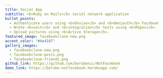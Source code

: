 ```yaml
---
title: Social App
subtitle: <b>Ruby on Rails</b> social network application
bullet_points:
  - Authenticate users using <b>Devise</b> and <b>Omniauth</b> Facebook.
  - Wrote <b>unit</b> and <b>integration</b> tests using <b>RSpec</b>.
  - Upload pictures using <b>Active Storage</b>.
featured_image: facebookclone-new.png
accent_color: "#4e4187"
gallery_images:
  - facebookclone-new.png
  - facebookclone-posts.png
  - facebookclone-friends.png
github_link: https://github.com/berubenic/NotFacebook
demo_link: https://berube-notfacebook.herokuapp.com/
---
```

